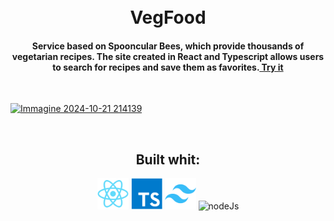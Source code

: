 <h1 align="center">
  <br>
  VegFood
  <br>
</h1>

<h4 align="center">Service based on Spooncular Bees, which provide thousands of vegetarian recipes. The site created in React and Typescript allows users to search for recipes and save them as favorites.<a href="https://vegfoodreact.netlify.app/" target="_blank"> Try it</a></h4><br>

<a href="https://vegfoodreact.netlify.app/">![Immagine 2024-10-21 214139](https://github.com/user-attachments/assets/c5e2aac3-3aa8-4b79-91e9-09997e7ee615)
</a>


<br>

<h2 align="center">Built whit:</h2>
<div align="center">
  <img src="https://github.com/devicons/devicon/blob/ca28c779441053191ff11710fe24a9e6c23690d6/icons/react/react-original.svg"  title="react" alt="react" width="50" height="50"/>
  <img src="https://github.com/devicons/devicon/blob/master/icons/typescript/typescript-plain.svg" title="typescript" alt="typescript" width="50" height="50"/>
  <img src="https://github.com/devicons/devicon/blob/master/icons/tailwindcss/tailwindcss-original.svg" title="tailwindcss" alt="tailwindcss" width="50" height="50"/>
  <img src="https://github.com/DavideCapuozzo/library/assets/141404327/c4e43134-1283-4d49-942b-de40a9d7ec85" title="nodeJs" alt="nodeJs" width="50" height="50"/>
  
</div>
